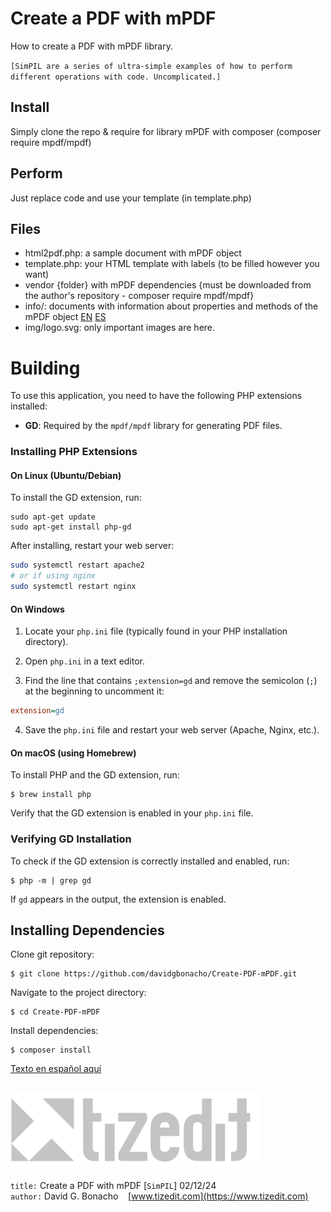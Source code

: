 
# Create a PDF with mPDF 
How to create a PDF with mPDF library.

`[SimPIL are a series of ultra-simple examples of how to perform different operations with code. Uncomplicated.]`

## Install
Simply clone the repo & require for library mPDF with composer (composer require mpdf/mpdf) 

## Perform
Just replace code and use your template (in template.php)

## Files

- html2pdf.php: a sample document with mPDF object
- template.php: your HTML template with labels (to be filled however you want)
- vendor {folder} with mPDF dependencies {must be downloaded from the author's repository - composer require mpdf/mpdf}
- info/: documents with information about properties and methods of the mPDF object [EN](info/mPDF-methods-properties.md) [ES](info/mPDF-métodos-propiedades.md)
- img/logo.svg: only important images are here.

# Building

To use this application, you need to have the following PHP extensions installed:

- **GD**: Required by the `mpdf/mpdf` library for generating PDF files.

### Installing PHP Extensions

#### On Linux (Ubuntu/Debian)

To install the GD extension, run:

    sudo apt-get update
    sudo apt-get install php-gd


After installing, restart your web server:

```sh
sudo systemctl restart apache2
# or if using nginx
sudo systemctl restart nginx

```
#### On Windows 
 
1. Locate your `php.ini` file (typically found in your PHP installation directory).
 
2. Open `php.ini` in a text editor.
 
3. Find the line that contains `;extension=gd` and remove the semicolon (`;`) at the beginning to uncomment it:

```ini
extension=gd
```
 
4. Save the `php.ini` file and restart your web server (Apache, Nginx, etc.).

#### On macOS (using Homebrew) 

To install PHP and the GD extension, run:

    $ brew install php

Verify that the GD extension is enabled in your `php.ini` file.

### Verifying GD Installation 

To check if the GD extension is correctly installed and enabled, run:

    $ php -m | grep gd

If `gd` appears in the output, the extension is enabled.

## Installing Dependencies 

Clone git repository:

    $ git clone https://github.com/davidgbonacho/Create-PDF-mPDF.git

Navigate to the project directory:

    $ cd Create-PDF-mPDF

Install dependencies:
    
    $ composer install 


[Texto en español aquí](README_ES.MD)


![](img/logo.svg)
---
`title:` Create a PDF with mPDF [`SimPIL`] 02/12/24\
`author:` David G. Bonacho &nbsp;&nbsp;  [www.tizedit.com](https://www.tizedit.com)

